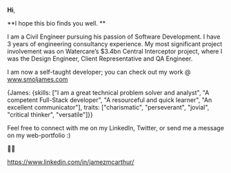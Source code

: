 **Hi**,

**I hope this bio finds you well.
**

I am a Civil Engineer pursuing his passion of Software Development. I have 3 years of engineering consultancy experience. My most significant project involvement
was on Watercare’s $3.4bn Central Interceptor project, where I was the Design Engineer, Client Representative and QA Engineer. 

I am now a self-taught developer; you can check out my work @ www.smoljames.com

{James: {skills: ["I am a great technical problem solver and analyst", "A competent Full-Stack developer", "A resourceful and quick learner", "An excellent communicator"], 
traits: ["charismatic", "perseverant", "jovial", "critical thinker", "versatile"]}}

Feel free to connect with me on my LinkedIn, Twitter, or send me a message on my web-portfolio :)

🦕🦖

https://www.linkedin.com/in/jamezmcarthur/
